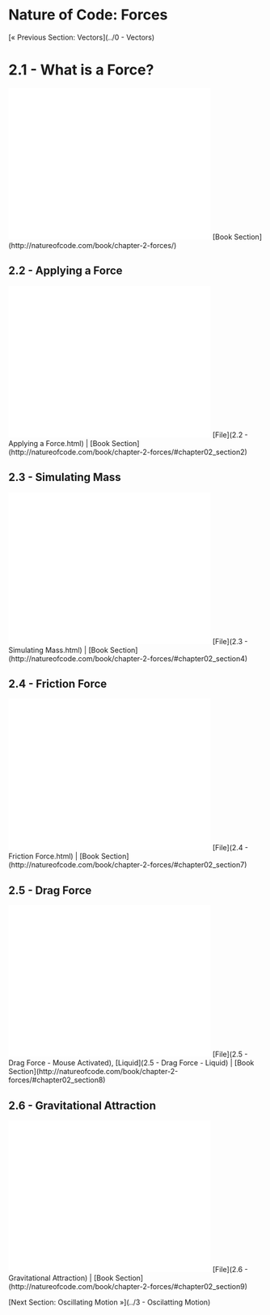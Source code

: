 # Nature of Code: Forces
[&laquo; Previous Section: Vectors](../0 - Vectors)

# 2.1 - What is a Force?
<iframe src="//player.vimeo.com/video/59028633" width="400" height="300" frameborder="0" webkitallowfullscreen mozallowfullscreen allowfullscreen></iframe>
[Book Section](http://natureofcode.com/book/chapter-2-forces/)

## 2.2 - Applying a Force
<iframe src="//player.vimeo.com/video/59028634" width="400" height="300" frameborder="0" webkitallowfullscreen mozallowfullscreen allowfullscreen></iframe>
[File](2.2 - Applying a Force.html) | [Book Section](http://natureofcode.com/book/chapter-2-forces/#chapter02_section2)

## 2.3 - Simulating Mass
<iframe src="//player.vimeo.com/video/59028632" width="400" height="300" frameborder="0" webkitallowfullscreen mozallowfullscreen allowfullscreen></iframe>
[File](2.3 - Simulating Mass.html) | [Book Section](http://natureofcode.com/book/chapter-2-forces/#chapter02_section4)

## 2.4 - Friction Force
<iframe src="//player.vimeo.com/video/59435251" width="400" height="300" frameborder="0" webkitallowfullscreen mozallowfullscreen allowfullscreen></iframe>
[File](2.4 - Friction Force.html) | [Book Section](http://natureofcode.com/book/chapter-2-forces/#chapter02_section7)

## 2.5 - Drag Force
<iframe src="//player.vimeo.com/video/59435250" width="400" height="300" frameborder="0" webkitallowfullscreen mozallowfullscreen allowfullscreen></iframe>
[File](2.5 - Drag Force - Mouse Activated), [Liquid](2.5 - Drag Force - Liquid) | [Book Section](http://natureofcode.com/book/chapter-2-forces/#chapter02_section8)

## 2.6 - Gravitational Attraction
<iframe src="//player.vimeo.com/video/59435252" width="400" height="300" frameborder="0" webkitallowfullscreen mozallowfullscreen allowfullscreen></iframe>
[File](2.6 - Gravitational Attraction) | [Book Section](http://natureofcode.com/book/chapter-2-forces/#chapter02_section9)

[Next Section: Oscillating Motion &raquo;](../3 - Oscilatting Motion)

